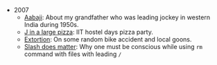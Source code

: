 * 2007
    * [Aabaji](JustLikeThat/Aabaji): About my grandfather who was leading jockey
      in western India during 1950s.
    * [J in a large pizza](JustLikeThat/JInLargePizza): IIT hostel days pizza party.
    * [Extortion](JustLikeThat/Extortion): On some random bike accident and
      local goons.
    * [Slash does matter](JustLikeThat/Slash_does_matter): Why one must be
      conscious while using `rm` command with files with leading `/`
